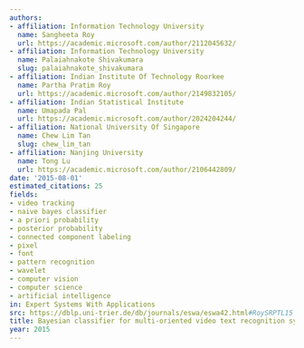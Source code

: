 ```yaml
---
authors:
- affiliation: Information Technology University
  name: Sangheeta Roy
  url: https://academic.microsoft.com/author/2112045632/
- affiliation: Information Technology University
  name: Palaiahnakote Shivakumara
  slug: palaiahnakote_shivakumara
- affiliation: Indian Institute Of Technology Roorkee
  name: Partha Pratim Roy
  url: https://academic.microsoft.com/author/2149832105/
- affiliation: Indian Statistical Institute
  name: Umapada Pal
  url: https://academic.microsoft.com/author/2024204244/
- affiliation: National University Of Singapore
  name: Chew Lim Tan
  slug: chew_lim_tan
- affiliation: Nanjing University
  name: Tong Lu
  url: https://academic.microsoft.com/author/2106442809/
date: '2015-08-01'
estimated_citations: 25
fields:
- video tracking
- naive bayes classifier
- a priori probability
- posterior probability
- connected component labeling
- pixel
- font
- pattern recognition
- wavelet
- computer vision
- computer science
- artificial intelligence
in: Expert Systems With Applications
src: https://dblp.uni-trier.de/db/journals/eswa/eswa42.html#RoySRPTL15
title: Bayesian classifier for multi-oriented video text recognition system
year: 2015
---
```

